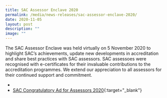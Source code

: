 ```yaml
---
title: SAC Assessor Enclave 2020
permalink: /media/news-releases/sac-assessor-enclave-2020/
date: 2020-11-05
layout: post
description: ""
image: ""
---
```

The SAC Assessor Enclave was held virtually on 5 November 2020 to highlight SAC’s achievements, update new developments in accreditation and share best practices with SAC assessors. SAC assessoes were recognised with e-certificates for their invaluable contributions to the accreditation programmes.  We extend our appreciation to all assessors for their continued support and commitment.


* [](/files/Documents/SAC-Congratulatory-ad-for-assessors-2020-final.pdf)
* [SAC Congratulatory Ad for Assessors 2020](/files/documents/SAC-Congratulatory-ad-for-assessors-2020-final.pdf){:target="_blank"}